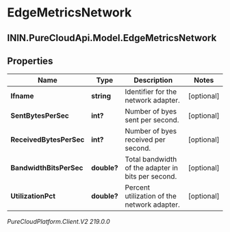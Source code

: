 # EdgeMetricsNetwork

## ININ.PureCloudApi.Model.EdgeMetricsNetwork

## Properties

|Name | Type | Description | Notes|
|------------ | ------------- | ------------- | -------------|
| **Ifname** | **string** | Identifier for the network adapter. | [optional] |
| **SentBytesPerSec** | **int?** | Number of byes sent per second. | [optional] |
| **ReceivedBytesPerSec** | **int?** | Number of byes received per second. | [optional] |
| **BandwidthBitsPerSec** | **double?** | Total bandwidth of the adapter in bits per second. | [optional] |
| **UtilizationPct** | **double?** | Percent utilization of the network adapter. | [optional] |



_PureCloudPlatform.Client.V2 219.0.0_
